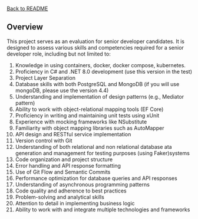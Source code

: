 [Back to README](../README.md)

## Overview
This project serves as an evaluation for senior developer candidates. It is designed to assess various skills and competencies required for a senior developer role, including but not limited to:

1.	Knowledge in using containers, docker, docker compose, kubernetes.
2.	Proficiency in C# and .NET 8.0 development (use this version in the test)
3.	Project Layer Separation
4.	Database skills with both PostgreSQL and MongoDB (if you will use mongoDB, please use the version 4.4)
5.	Understanding and implementation of design patterns (e.g., Mediator pattern)
6.	Ability to work with object-relational mapping tools (EF Core)
7.	Proficiency in writing and maintaining unit tests using xUnit
8.	Experience with mocking frameworks like NSubstitute
9.	Familiarity with object mapping libraries such as AutoMapper
10.	API design and RESTful service implementation
11.	Version control with Git 
12.	Understanding of both relational and non relational database ata generation and management for testing purposes (using Faker)systems
13.	Code organization and project structure
14.	Error handling and API response formatting
15.	Use of Git Flow and Semantic Commits
16.	Performance optimization for database queries and API responses
17.	Understanding of asynchronous programming patterns
18.	Code quality and adherence to best practices
19.	Problem-solving and analytical skills
20.	Attention to detail in implementing business logic
21.	Ability to work with and integrate multiple technologies and frameworks

